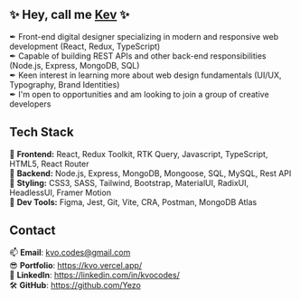 ## ✨ Hey, call me [Kev](https://kvo.vercel.app/) ✨

✒ Front-end digital designer specializing in modern and responsive web development (React, Redux, TypeScript)<br>
✒ Capable of building REST APIs and other back-end responsibilities (Node.js, Express, MongoDB, SQL)<br>
✒ Keen interest in learning more about web design fundamentals (UI/UX, Typography, Brand Identities)<br>
✒ I'm open to opportunities and am looking to join a group of creative developers <br>

## Tech Stack
🔧 <b>Frontend:</b>  React, Redux Toolkit, RTK Query, Javascript, TypeScript, HTML5, React Router <br>
🔧 <b>Backend:</b>  Node.js, Express, MongoDB, Mongoose, SQL, MySQL, Rest API <br>
🔧 <b>Styling:</b>  CSS3, SASS, Tailwind, Bootstrap, MaterialUI, RadixUI, HeadlessUI, Framer Motion <br>
🔧 <b>Dev Tools:</b>  Figma, Jest, Git, Vite, CRA, Postman, MongoDB Atlas <br>

## Contact
📫 **Email**: kvo.codes@gmail.com  <br>
😎 **Portfolio**: https://kvo.vercel.app/ <br>
🤝 **LinkedIn**: https://linkedin.com/in/kvocodes/ <br>
🛠 **GitHub**: https://github.com/Yezo 


<!---
## Stats
![My stats](https://github-readme-stats.vercel.app/api?username=Yezo&show_icons=true&theme=nord&hide_border=true&text_bold=false)      
<br>
[![Top Langs](https://github-readme-stats.vercel.app/api/top-langs/?username=Yezo&hide_progress=false&layout=compact&theme=nord&hide_border=true)](https://github.com/Yezo/github-readme-stats)

## The foundations
[![My Skills](https://skillicons.dev/icons?i=html,css,javascript,vscode,git,github,postman,vite&perline=5)](https://skillicons.dev)

## Can't live without
[![My Skills](https://skillicons.dev/icons?i=react,ts,tailwind&perline=5)](https://skillicons.dev)

## Familiar with
[![My Skills](https://skillicons.dev/icons?i=redux,nodejs,express,mongo,sass,jest,docker,materialui,bootstrap,vercel&perline=5)](https://skillicons.dev)

## Currently learning
[![My Skills](https://skillicons.dev/icons?i=mysql,figma&perline=5)](https://skillicons.dev)
-->
